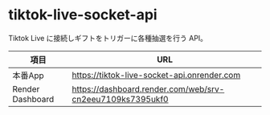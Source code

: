 # tiktok-live-socket-api

Tiktok Live に接続しギフトをトリガーに各種抽選を行う API。

| 項目 | URL |
| ---- | ---- |
| 本番App | https://tiktok-live-socket-api.onrender.com |
| Render Dashboard | https://dashboard.render.com/web/srv-cn2eeu7109ks7395ukf0 |
